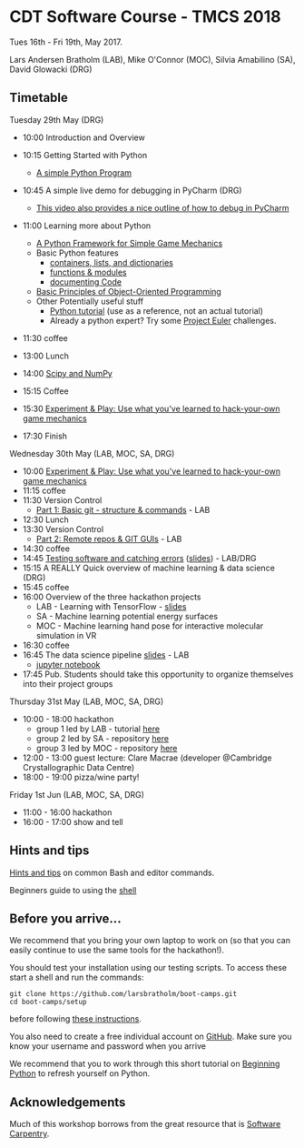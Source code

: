 # CDT Software Course - TMCS 2018

Tues 16th - Fri 19th, May 2017.

Lars Andersen Bratholm (LAB), Mike O'Connor (MOC), Silvia Amabilino (SA), David Glowacki (DRG)

## Timetable

Tuesday 29th May (DRG)

* 10:00 Introduction and Overview
* 10:15 Getting Started with Python
    * [A simple Python Program](outlines/gettingStarted.md)
* 10:45 A simple live demo for debugging in PyCharm (DRG)
    * [This video also provides a nice outline of how to debug in PyCharm](https://www.youtube.com/watch?v=BBPoInSOiOY)
    
* 11:00 Learning more about Python
    * [A Python Framework for Simple Game Mechanics](outlines/I-pyGlet-GameMechanics.md)
    * Basic Python features
      * [containers, lists, and dictionaries](python/1_lists_and_dictionaries.md)
      * [functions & modules](python/2_functions_and_modules.md)
      * [documenting Code](python/3_documenting_code.md)
    * [Basic Principles of Object-Oriented Programming](python/4_object_orientation.md)
    * Other Potentially useful stuff 
      * [Python tutorial](https://docs.python.org/3/tutorial/index.html) (use as a reference, not an actual tutorial) 
      * Already a python expert? Try some [Project Euler](https://projecteuler.net/) challenges.    

* 11:30 coffee
* 13:00 Lunch
* 14:00 [Scipy and NumPy](python/5_numpy.md)
* 15:15 Coffee 
* 15:30 [Experiment & Play: Use what you've learned to hack-your-own game mechanics](outlines/II-pyGlet-GameMechanics.md)
* 17:30 Finish 

Wednesday 30th May (LAB, MOC, SA, DRG)

* 10:00 [Experiment & Play: Use what you've learned to hack-your-own game mechanics](outlines/II-pyGlet-GameMechanics.md)
* 11:15 coffee
* 11:30 Version Control 
    * [Part 1: Basic git - structure & commands](outlines/git-outline.md#git-and-version-control) - LAB
* 12:30 Lunch
* 13:30 Version Control 
    * [Part 2: Remote repos & GIT GUIs](outlines/git-outline.md#part-2) - LAB
* 14:30 coffee
* 14:45 [Testing software and catching errors](testing/README.md) ([slides](testing/slides.pdf)) - LAB/DRG
* 15:15 A REALLY Quick overview of machine learning & data science (DRG)
* 15:45 coffee
* 16:00 Overview of the three hackathon projects
    * LAB - Learning with TensorFlow - [slides](https://gitpitch.com/larsbratholm/boot-camps/master?p=tf_tutorial/presentation)
    * SA  - Machine learning potential energy surfaces
    * MOC - Machine learning hand pose for interactive molecular simulation in VR
* 16:30 coffee
* 16:45 The data science pipeline [slides](https://gitpitch.com/larsbratholm/boot-camps/master?p=pipeline) - LAB
    * [jupyter notebook](pipeline/data_science_pipeline.ipynb)
* 17:45 Pub. Students should take this opportunity to organize themselves into their project groups

Thursday 31st May (LAB, MOC, SA, DRG)

* 10:00 - 18:00 hackathon
    * group 1 led by LAB - tutorial [here](tf_tutorial/README.md)
    * group 2 led by SA - repository [here](https://bitbucket.org/SilviaAmAm/tmcs_2018/src/master/)  
    * group 3 led by MOC - repository [here](https://github.com/mikeoconnor0308/tensorglove)
* 12:00 - 13:00 guest lecture: Clare Macrae (developer @Cambridge Crystallographic Data Centre)
* 18:00 - 19:00 pizza/wine party!

Friday 1st Jun (LAB, MOC, SA, DRG)
 
* 11:00 - 16:00 hackathon
* 16:00 - 17:00 show and tell


## Hints and tips

[Hints and tips](outlines/hints_and_tips.md) on common Bash and editor commands.

Beginners guide to using the [shell](shell/README.md)
## Before you arrive...

We recommend that you bring your own laptop to work on (so 
that you can easily continue to use the same tools for the hackathon!).

You should test your installation using our testing scripts. To access these start a shell and run the 
commands:

    git clone https://github.com/larsbratholm/boot-camps.git
    cd boot-camps/setup

before following [these instructions](setup/README.md).

You also need to create a free individual account on 
[GitHub](https://github.com/join). Make sure 
you know your username and password when you arrive

We recommend that you to work through this short tutorial on 
[Beginning Python](http://chryswoods.com/beginning_python) to refresh yourself on Python. 

## Acknowledgements 

Much of this workshop borrows from the great resource that is [Software Carpentry](https://software-carpentry.org/).
